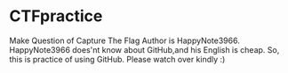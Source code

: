 # CTFpractice
Make Question of Capture The Flag
Author is HappyNote3966. HappyNote3966 does'nt know about GitHub,and his English is cheap. So, this is practice of using GitHub.
Please watch over kindly :)
